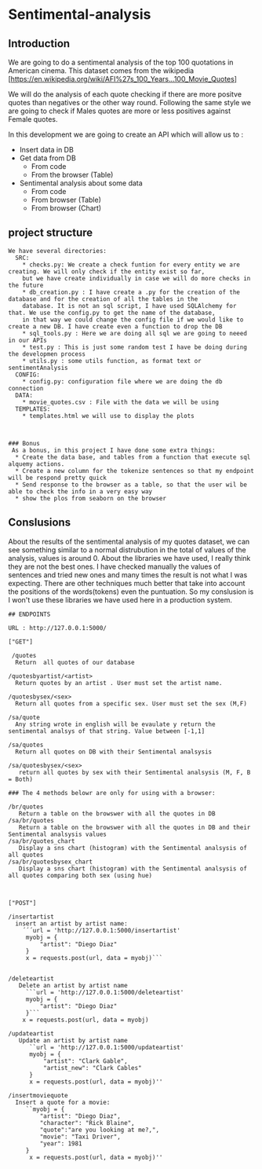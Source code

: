 # Sentimental-analysis

## Introduction

We are going to do a sentimental analysis of the top 100 quotations in American cinema. This dataset comes from
the wikipedia [https://en.wikipedia.org/wiki/AFI%27s_100_Years...100_Movie_Quotes]


We will do the analysis of each quote checking if there are more positve quotes than negatives or the other way round. Following the same style 
we are going to check if Males quotes are more or less positives against Female quotes.

In this development we are going to create an API which will allow us to :
  * Insert data in DB
  * Get data from DB
      * From code
      * From the browser (Table)
  * Sentimental analysis about some data
      * From code
      * From browser (Table)
      * From browser (Chart)
      
  ## project structure
    We have several directories:
      SRC:
        * checks.py: We create a check funtion for every entity we are creating. We will only check if the entity exist so far, 
        but we have create individually in case we will do more checks in the future
        * db_creation.py : I have create a .py for the creation of the database and for the creation of all the tables in the 
        database. It is not an sql script, I have used SQLAlchemy for that. We use the config.py to get the name of the database, 
        in that way we could change the config file if we would like to create a new DB. I have create even a function to drop the DB
        * sql_tools.py : Here we are doing all sql we are going to neeed in our APIs
        * test.py : This is just some random test I have be doing during the developmen process
        * utils.py : some utils function, as format text or sentimentAnalysis
      CONFIG:
        * config.py: configuration file where we are doing the db connection
      DATA: 
        * movie_quotes.csv : File with the data we will be using
      TEMPLATES: 
        * templates.html we will use to display the plots 
        
        
        
    ### Bonus
     As a bonus, in this project I have done some extra things:
      * Create the data base, and tables from a function that execute sql alquemy actions.
      * Create a new column for the tokenize sentences so that my endpoint will be respond pretty quick
      * Send response to the browser as a table, so that the user wil be able to check the info in a very easy way
      * show the plos from seaborn on the browser
      
  ## Conslusions
   About the results of the sentimental analysis of my quotes dataset, we can see something similar to a normal distrubution in the total of values of the analysis, values is around 0.
   About the libraries we have used, I really think they are not the best ones. I have checked manually the values of sentences and tried new ones and
   many times the result is not what I was expecting. 
   There are other techniques much better that take into account the positions of the words(tokens) even the puntuation. So my conslusion is I won't use
   these libraries we have used here in a production system.
        
    ## ENDPOINTS
    
    URL : http://127.0.0.1:5000/
    
    ["GET"]
    
     /quotes 
      Return  all quotes of our database
      
    /quotesbyartist/<artist>
      Return quotes by an artist . User must set the artist name.
      
    /quotesbysex/<sex> 
      Return all quotes from a specific sex. User must set the sex (M,F)
    
    /sa/quote 
      Any string wrote in english will be evaulate y return the sentimental analsys of that string. Value between [-1,1]
      
    /sa/quotes
      Return all quotes on DB with their Sentimental analsysis
      
    /sa/quotesbysex/<sex>
       return all quotes by sex with their Sentimental analsysis (M, F, B = Both)
       
    ### The 4 methods belowr are only for using with a browser:
        
    /br/quotes
       Return a table on the browswer with all the quotes in DB
    /sa/br/quotes
       Return a table on the browswer with all the quotes in DB and their Sentimental analsysis values
    /sa/br/quotes_chart 
       Display a sns chart (histogram) with the Sentimental analsysis of all quotes
    /sa/br/quotesbysex_chart
       Display a sns chart (histogram) with the Sentimental analsysis of all quotes comparing both sex (using hue)
    
   

    ["POST"]
    
    /insertartist
      insert an artist by artist name:
        ´´´url = 'http://127.0.0.1:5000/insertartist'
         myobj = {
             "artist": "Diego Diaz"
         }
         x = requests.post(url, data = myobj)```
         
         
    /deleteartist
       Delete an artist by artist name
         ```url = 'http://127.0.0.1:5000/deleteartist'
         myobj = {
             "artist": "Diego Diaz"
         }```
        x = requests.post(url, data = myobj)
        
    /updateartist
       Update an artist by artist name
          ``url = 'http://127.0.0.1:5000/updateartist'
          myobj = {
              "artist": "Clark Gable",
              "artist_new": "Clark Cables"
          }
       	  x = requests.post(url, data = myobj)''
          
    /insertmoviequote
      Insert a quote for a movie: 
         ``myobj = {
             "artist": "Diego Diaz",
             "character": "Rick Blaine",
             "quote":"are you looking at me?,",
             "movie": "Taxi Driver",
             "year": 1981
         }
          x = requests.post(url, data = myobj)''
      
        
       
  




